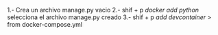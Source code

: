 
1.- Crea un archivo manage.py vacio
2.- shif + p *docker add python* selecciona el archivo manage.py creado
3.- shif + p *add devcontainer* > from docker-compose.yml 